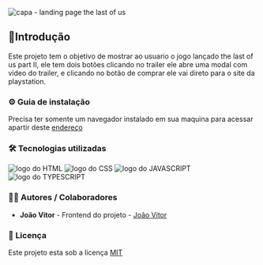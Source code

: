 ![capa - landing page the last of us](https://github.com/JoaoVitor2004/landing-page-the-last-of-us/assets/143558833/0a0ed168-9c35-4359-9516-e6ad926153f4)

## 🎯Introdução

Este projeto tem o objetivo de mostrar ao usuario o jogo lançado the last of us part II, ele tem dois botões clicando no trailer ele abre uma modal com video do trailer, e clicando no botão de comprar ele vai direto para o site da playstation.

### ⚙ Guia de instalação

Precisa ter somente um navegador instalado em sua maquina para acessar apartir deste [endereço](https://JoaoVitor2004.github.io/landing-page-the-last-of-us)

### 🛠 Tecnologias utilizadas

<div>
  <img src="https://img.shields.io/badge/HTML5-E34F26?style=for-the-badge&logo=html5&logoColor=white" alt="logo do HTML">
  <img src="https://img.shields.io/badge/CSS3-1572B6?style=for-the-badge&logo=css3&logoColor=white" alt="logo do CSS">
  <img src="https://img.shields.io/badge/JavaScript-F7DF1E?style=for-the-badge&logo=javascript&logoColor=black" alt="logo do JAVASCRIPT">
  <img src='https://img.shields.io/badge/TypeScript-007ACC?style=for-the-badge&logo=typescript&logoColor=white' alt='logo do TYPESCRIPT'>
</div>

### 👨‍💻 Autores / Colaboradores

- **João Vitor** - Frontend do projeto - [João Vitor](https://www.linkedin.com/in/Joaovitorsouzaa)

### 📃 Licença

Este projeto esta sob a licença [MIT]()
